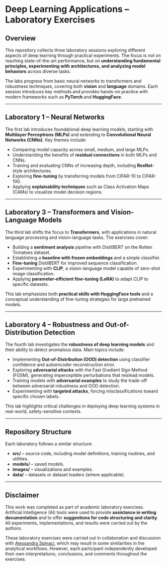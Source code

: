 # Deep Learning Applications – Laboratory Exercises

## Overview

This repository collects three laboratory sessions exploring different aspects of deep learning through practical experiments. The focus is not on reaching state-of-the-art performance, but on **understanding fundamental principles, experimenting with architectures, and analyzing model behaviors** across diverse tasks.

The labs progress from basic neural networks to transformers and robustness techniques, covering both **vision** and **language** domains. Each session introduces key methods and provides hands-on practice with modern frameworks such as **PyTorch** and **HuggingFace**.

---

## Laboratory 1 – Neural Networks

The first lab introduces foundational deep learning models, starting with **Multilayer Perceptrons (MLPs)** and extending to **Convolutional Neural Networks (CNNs)**.
Key themes include:

* Comparing model capacity across small, medium, and large MLPs.
* Understanding the benefits of **residual connections** in both MLPs and CNNs.
* Training and evaluating CNNs of increasing depth, including **ResNet**-style architectures.
* Exploring **fine-tuning** by transferring models from CIFAR-10 to CIFAR-100.
* Applying **explainability techniques** such as Class Activation Maps (CAMs) to visualize model decision regions.

---

## Laboratory 3 – Transformers and Vision-Language Models

The third lab shifts the focus to **Transformers**, with applications in natural language processing and vision-language tasks.
The exercises cover:

* Building a **sentiment analysis** pipeline with DistilBERT on the Rotten Tomatoes dataset.
* Establishing a **baseline with frozen embeddings** and a simple classifier.
* **Fine-tuning** DistilBERT for improved sequence classification.
* Experimenting with **CLIP**, a vision-language model capable of zero-shot image classification.
* Applying **parameter-efficient fine-tuning (LoRA)** to adapt CLIP to specific datasets.

This lab emphasizes both **practical skills with HuggingFace tools** and a conceptual understanding of fine-tuning strategies for large pretrained models.

---

## Laboratory 4 – Robustness and Out-of-Distribution Detection

The fourth lab investigates the **robustness of deep learning models** and their ability to detect anomalous data.
Main topics include:

* Implementing **Out-of-Distribution (OOD) detection** using classifier confidence and autoencoder reconstruction error.
* Exploring **adversarial attacks** with the Fast Gradient Sign Method (FGSM), generating imperceptible perturbations that mislead models.
* Training models with **adversarial examples** to study the trade-off between adversarial robustness and OOD detection.
* Experimenting with **targeted attacks**, forcing misclassifications toward specific chosen labels.

This lab highlights critical challenges in deploying deep learning systems in real-world, safety-sensitive contexts.

---

## Repository Structure

Each laboratory follows a similar structure:

* **src/** – source code, including model definitions, training routines, and utilities.
* **models/** – saved models.
* **images/** – visualizations and examples.
* **data/** – datasets or dataset loaders (where applicable).

---

## Disclaimer

This work was completed as part of academic laboratory exercises.
Artificial Intelligence (AI) tools were used to provide **assistance in writing documentation** and to offer **suggestions for code structuring and clarity**. All experiments, implementations, and results were carried out by the authors.

These laboratory exercises were carried out in collaboration and discussion with [Alessandra Spinaci](https://github.com/alessandraspin/Deep-Learning-Applications-Labs), which may result in some similarities in the analytical workflows. However, each participant independently developed their own interpretations, conclusions, and comments throughout the exercises.
